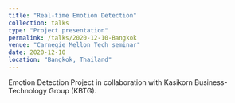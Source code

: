 ```yaml
---
title: "Real-time Emotion Detection"
collection: talks
type: "Project presentation"
permalink: /talks/2020-12-10-Bangkok
venue: "Carnegie Mellon Tech seminar"
date: 2020-12-10
location: "Bangkok, Thailand"
---
```


Emotion Detection Project in collaboration with Kasikorn Business-Technology Group (KBTG).